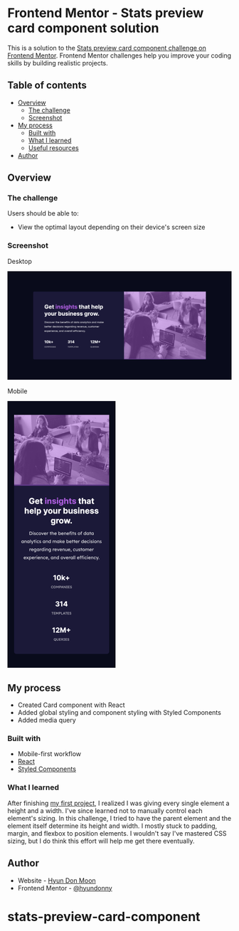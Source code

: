 # Frontend Mentor - Stats preview card component solution

This is a solution to the [Stats preview card component challenge on Frontend Mentor](https://www.frontendmentor.io/challenges/stats-preview-card-component-8JqbgoU62). Frontend Mentor challenges help you improve your coding skills by building realistic projects.

## Table of contents

- [Overview](#overview)
  - [The challenge](#the-challenge)
  - [Screenshot](#screenshot)
- [My process](#my-process)
  - [Built with](#built-with)
  - [What I learned](#what-i-learned)
  - [Useful resources](#useful-resources)
- [Author](#author)

## Overview

### The challenge

Users should be able to:

- View the optimal layout depending on their device's screen size

### Screenshot

Desktop

![](./src/screenshots/desktop.png)

Mobile

<img src="./src/screenshots/mobile.png" height="600" />

## My process

- Created Card component with React
- Added global styling and component styling with Styled Components
- Added media query

### Built with

- Mobile-first workflow
- [React](https://reactjs.org/)
- [Styled Components](https://styled-components.com/)

### What I learned

After finishing [my first project](https://tripus.me), I realized I was giving every single element a height and a width. I've since learned not to manually control each element's sizing. In this challenge, I tried to have the parent element and the element itself determine its height and width. I mostly stuck to padding, margin, and flexbox to position elements. I wouldn't say I've mastered CSS sizing, but I do think this effort will help me get there eventually.

## Author

- Website - [Hyun Don Moon](https://velog.io/@hyundonny)
- Frontend Mentor - [@hyundonny](https://www.frontendmentor.io/profile/hyundonny)

# stats-preview-card-component
